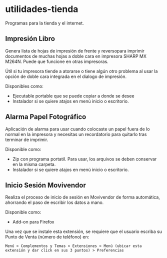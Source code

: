 # utilidades-tienda
Programas para la tienda y el internet.


## Impresión Libro

Genera lista de hojas de impresión de frente y reversopara imprimir documentos de muchas hojas a doble cara en impresora SHARP MX M264N. Puede que funcione en otras impresoras.

Útil si tu impresora tiende a atorarse o tiene algún otro problema al usar la opción de doble cara integrada en el dialogo de impresión.

Disponibles como:

- Ejecutable portable que se puede copiar a donde se desee
- Instalador si se quiere atajos en menú inicio o escritorio.

## Alarma Papel Fotográfico

Aplicación de alarma para usar cuando colocaste un papel fuera de lo normal en la impresora y necesitas un recordatorio para quitarlo tras terminar de imprimir.

Disponible como:

- Zip con programa portatil. Para usar, los arquivos se deben conservar en la misma carpeta.
- Instalador si se quiere atajos en menú inicio o escritorio.

## Inicio Sesión Movivendor

Realiza el proceso de inicio de sesión en Movivendor de forma automática, ahorrando el paso de escribir los datos a mano.


Disponible como:

- Add-on para Firefox

Una vez que se instale esta extensión, se requiere que el usuario escriba su Punto de Venta (número de teléfono) en:

    Menú > Complementos y Temas > Extensiones > Menú (ubicar esta extensión y dar click en sus 3 puntos) > Preferencias
